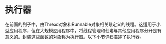 # 执行器

在前面的列子中，由Thread对象和Runnable对象相关联定义的线程。这适用于小型应用程序，但在大规模应用程序中，将线程管理和创建与其他应用程序分开是有意义的。封装这些函数的对象称为执行器。以下小节详细描述了执行器。

